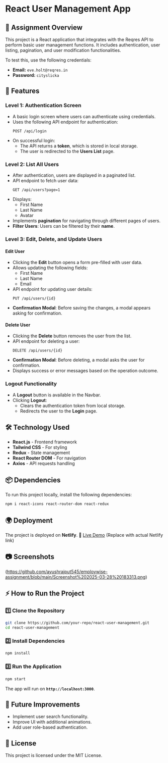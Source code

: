 # React User Management App

## 📌 Assignment Overview
This project is a React application that integrates with the Reqres API to perform basic user management functions. It includes authentication, user listing, pagination, and user modification functionalities.

To test this, use the following credentials:
- **Email:** `eve.holt@reqres.in`
- **Password:** `cityslicka`

## 🚀 Features
### **Level 1: Authentication Screen**
- A basic login screen where users can authenticate using credentials.
- Uses the following API endpoint for authentication:
  ```
  POST /api/login
  ```
- On successful login:
  - The API returns a **token**, which is stored in local storage.
  - The user is redirected to the **Users List** page.

### **Level 2: List All Users**
- After authentication, users are displayed in a paginated list.
- API endpoint to fetch user data:
  ```
  GET /api/users?page=1
  ```
- Displays:
  - First Name
  - Last Name
  - Avatar
- Implements **pagination** for navigating through different pages of users.
- **Filter Users**: Users can be filtered by their **name**.

### **Level 3: Edit, Delete, and Update Users**
#### **Edit User**
- Clicking the **Edit** button opens a form pre-filled with user data.
- Allows updating the following fields:
  - First Name
  - Last Name
  - Email
- API endpoint for updating user details:
  ```
  PUT /api/users/{id}
  ```
- **Confirmation Modal**: Before saving the changes, a modal appears asking for confirmation.

#### **Delete User**
- Clicking the **Delete** button removes the user from the list.
- API endpoint for deleting a user:
  ```
  DELETE /api/users/{id}
  ```
- **Confirmation Modal**: Before deleting, a modal asks the user for confirmation.
- Displays success or error messages based on the operation outcome.

### **Logout Functionality**
- A **Logout** button is available in the Navbar.
- Clicking **Logout**:
  - Clears the authentication token from local storage.
  - Redirects the user to the **Login** page.

## 🛠️ Technology Used
- **React.js** - Frontend framework
- **Tailwind CSS** - For styling
- **Redux** - State management
- **React Router DOM** - For navigation
- **Axios** - API requests handling

## 📦 Dependencies
To run this project locally, install the following dependencies:
```sh
npm i react-icons react-router-dom react-redux
```

## 🌍 Deployment
The project is deployed on **Netlify**.
🔗 [Live Demo](https://employwise-assigmnet.netlify.app/login) (Replace with actual Netlify link)

## 📷 Screenshots
   (https://github.com/ayushrajput545/employwise-assignment/blob/main/Screenshot%202025-03-28%20183313.png)

## ⚡ How to Run the Project
### 1️⃣ Clone the Repository
```sh
git clone https://github.com/your-repo/react-user-management.git
cd react-user-management
```
### 2️⃣ Install Dependencies
```sh
npm install
```
### 3️⃣ Run the Application
```sh
npm start
```
The app will run on **`http://localhost:3000`**.

## 🎯 Future Improvements
- Implement user search functionality.
- Improve UI with additional animations.
- Add user role-based authentication.

## 📝 License
This project is licensed under the MIT License.

